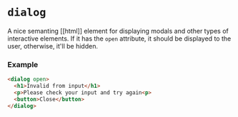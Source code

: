# `dialog`
A nice semanting [[html]] element for displaying modals and other types of interactive elements. If it has the `open` attribute, it should be displayed to the user, otherwise, it'll be hidden.

### Example
```html
<dialog open>
  <h1>Invalid from input</h1>
  <p>Please check your input and try again<p>
  <button>Close</button>
</dialog>
```
